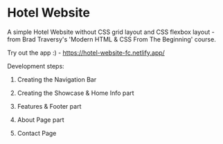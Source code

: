 # Hotel Website

A simple Hotel Website without CSS grid layout and CSS flexbox layout - from Brad Traversy's 'Modern HTML & CSS From The Beginning' course.

Try out the app :) - https://hotel-website-fc.netlify.app/


Development steps:

1. Creating the Navigation Bar

2. Creating the Showcase & Home Info part

3. Features & Footer part

4. About Page part

5. Contact Page


